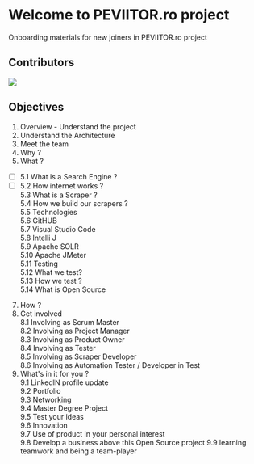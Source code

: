 # Welcome to PEVIITOR.ro project
Onboarding materials for new joiners in PEVIITOR.ro project

## Contributors

<a href="https://github.com/sebiboga/humans-txt/graphs/contributors">
 <img src="https://contrib.rocks/image?repo=peviitor-ro/onboarding-peviitor-ro" />
</a>


## Objectives
1. Overview - Understand the project  
2. Understand the Architecture  
3. Meet the team  
4. Why ?  
5. What ?  
  - [ ] 5.1 What is a Search Engine ?  
  - [ ] 5.2 How internet works ?  
   5.3 What is a Scraper ?  
   5.4 How we build our scrapers ?  
   5.5 Technologies  
   5.6 GitHUB  
   5.7 Visual Studio Code  
   5.8 Intelli J  
   5.9 Apache SOLR  
   5.10 Apache JMeter  
   5.11 Testing  
   5.12 What we test?  
   5.13 How we test ?  
   5.14 What is Open Source  
7. How ?  
8. Get involved  
   8.1 Involving as Scrum Master  
   8.2 Involving as Project Manager  
   8.3 Involving as Product Owner  
   8.4 Involving as Tester  
   8.5 Involving as Scraper Developer  
   8.6 Involving as Automation Tester / Developer in Test  
9. What's in it for you ?  
   9.1 LinkedIN profile update  
   9.2 Portfolio  
   9.3 Networking  
   9.4 Master Degree Project  
   9.5 Test your ideas  
   9.6 Innovation  
   9.7 Use of product in your personal interest  
   9.8 Develop a business above this Open Source project
   9.9 learning teamwork and being a team-player

